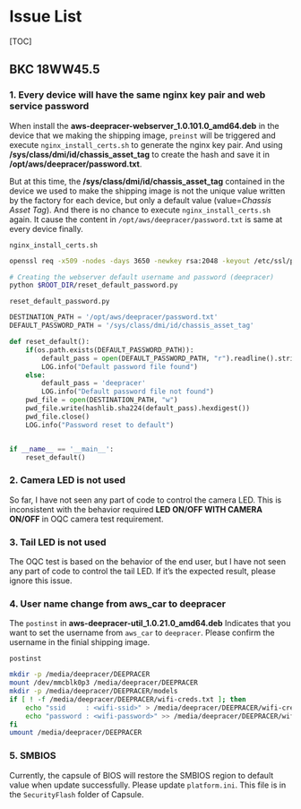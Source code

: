 # Issue List

[TOC]

## BKC 18WW45.5

### 1. Every device will have the same nginx key pair and web service password

When install the **aws-deepracer-webserver_1.0.101.0_amd64.deb** in the device that we making the shipping image, `preinst` will be triggered and execute `nginx_install_certs.sh` to generate the nginx key pair. And using **/sys/class/dmi/id/chassis_asset_tag** to create the hash and save it in **/opt/aws/deepracer/password.txt**.

But at this time, the **/sys/class/dmi/id/chassis_asset_tag** contained in the device we used to make the shipping image is not the unique value written by the factory for each device, but only a default value (value=*Chassis Asset Tag*). And there is no chance to execute `nginx_install_certs.sh` again. It cause the content in `/opt/aws/deepracer/password.txt` is same at every device finally.

`nginx_install_certs.sh`

```bash
openssl req -x509 -nodes -days 3650 -newkey rsa:2048 -keyout /etc/ssl/private/nginx-selfsigned.key -out /etc/ssl/certs/nginx-selfsigned.crt -subj 

# Creating the webserver default username and password (deepracer)
python $ROOT_DIR/reset_default_password.py
```

`reset_default_password.py`

``` python
DESTINATION_PATH = '/opt/aws/deepracer/password.txt'
DEFAULT_PASSWORD_PATH = '/sys/class/dmi/id/chassis_asset_tag'

def reset_default():
    if(os.path.exists(DEFAULT_PASSWORD_PATH)):
        default_pass = open(DEFAULT_PASSWORD_PATH, "r").readline().strip()
        LOG.info("Default password file found")
    else:
        default_pass = 'deepracer'
        LOG.info("Default password file not found")
    pwd_file = open(DESTINATION_PATH, "w")
    pwd_file.write(hashlib.sha224(default_pass).hexdigest())
    pwd_file.close()
    LOG.info("Password reset to default")


if __name__ == '__main__':
    reset_default()
```

### 2. Camera LED is not used

So far, I have not seen any part of code to control the camera LED. This is inconsistent with the behavior required  **LED ON/OFF WITH CAMERA ON/OFF** in OQC camera test requirement.

### 3. Tail LED is not used

The OQC test is based on the behavior of the end user, but I have not seen any part of code to control the tail LED. If it’s the expected result, please ignore this issue.

### 4. User name change from aws_car to deepracer

The `postinst` in **aws-deepracer-util_1.0.21.0_amd64.deb**  Indicates that you want to set the username from `aws_car` to `deepracer`. Please confirm the username in the finial shipping image.

`postinst`

```bash
mkdir -p /media/deepracer/DEEPRACER
mount /dev/mmcblk0p3 /media/deepracer/DEEPRACER
mkdir -p /media/deepracer/DEEPRACER/models
if [ ! -f /media/deepracer/DEEPRACER/wifi-creds.txt ]; then
    echo "ssid     : <wifi-ssid>" > /media/deepracer/DEEPRACER/wifi-creds.txt
    echo "password : <wifi-password>" >> /media/deepracer/DEEPRACER/wifi-creds.txt
fi
umount /media/deepracer/DEEPRACER

```

### 5. SMBIOS

Currently, the capsule of BIOS will restore the SMBIOS region to default value when update successfully. Please update `platform.ini`. This file is in the `SecurityFlash` folder of Capsule.
